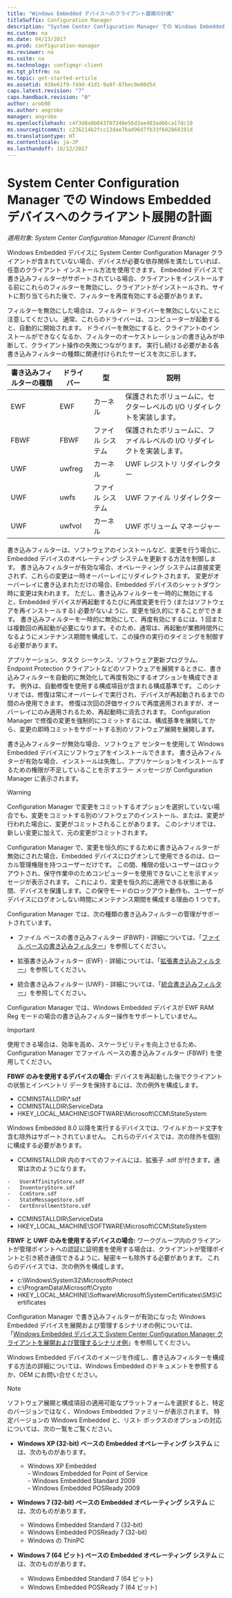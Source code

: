 ```yaml
---
title: "Windows Embedded デバイスへのクライアント展開の計画"
titleSuffix: Configuration Manager
description: "System Center Configuration Manager での Windows Embedded デバイスへのクライアント展開の計画"
ms.custom: na
ms.date: 04/23/2017
ms.prod: configuration-manager
ms.reviewer: na
ms.suite: na
ms.technology: configmgr-client
ms.tgt_pltfrm: na
ms.topic: get-started-article
ms.assetid: 038e61f9-f49d-41d1-9a9f-87bec9e00d5d
caps.latest.revision: "7"
caps.handback.revision: "0"
author: arob98
ms.author: angrobe
manager: angrobe
ms.openlocfilehash: c4f3d8a9b043707340e56d3ae483ad66ca17dc10
ms.sourcegitcommit: c236214b2fcc13dae7bad96d7fb33f692868191d
ms.translationtype: HT
ms.contentlocale: ja-JP
ms.lasthandoff: 10/12/2017
---
```

# <a name="planning-for-client-deployment-to-windows-embedded-devices-in-system-center-configuration-manager"></a>System Center Configuration Manager での Windows Embedded デバイスへのクライアント展開の計画

*適用対象: System Center Configuration Manager (Current Branch)*

<a name="BKMK_DeployClientEmbedded"></a> Windows Embedded デバイスに System Center Configuration Manager クライアントが含まれていない場合、デバイスが必要な依存関係を満たしていれば、任意のクライアント インストール方法を使用できます。 Embedded デバイスで書き込みフィルターがサポートされている場合、クライアントをインストールする前にこれらのフィルターを無効にし、クライアントがインストールされ、サイトに割り当てられた後で、フィルターを再度有効にする必要があります。  

 フィルターを無効にした場合は、フィルター ドライバーを無効にしないことに注意してください。 通常、これらのドライバーは、コンピューターが起動すると、自動的に開始されます。 ドライバーを無効にすると、クライアントのインストールができなくなるか、フィルターのオーケストレーションの書き込みが中断して、クライアント操作の失敗につながります。 実行し続ける必要がある各書き込みフィルターの種類に関連付けられたサービスを次に示します。  

|書き込みフィルターの種類|ドライバー|型|説明|  
|-----------------------|------------|----------|-----------------|  
|EWF|EWF|カーネル|保護されたボリュームに、セクターレベルの I/O リダイレクトを実装します。|  
|FBWF|FBWF|ファイル システム|保護されたボリュームに、ファイルレベルの I/O リダイレクトを実装します。|  
|UWF|uwfreg|カーネル|UWF レジストリ リダイレクター|  
|UWF|uwfs|ファイル システム|UWF ファイル リダイレクター|  
|UWF|uwfvol|カーネル|UWF ボリューム マネージャー|  

 書き込みフィルターは、ソフトウェアのインストールなど、変更を行う場合に、Embedded デバイスのオペレーティング システムを更新する方法を制御します。 書き込みフィルターが有効な場合、オペレーティング システムは直接変更されず、これらの変更は一時オーバーレイにリダイレクトされます。 変更がオーバーレイに書き込まれただけの場合、Embedded デバイスのシャットダウン時に変更は失われます。 ただし、書き込みフィルターを一時的に無効にすると、Embedded デバイスが再起動するたびに再度変更を行う (またはソフトウェアを再インストールする) 必要がないように、変更を恒久的にすることができます。 書き込みフィルターを一時的に無効にして、再度有効にするには、1 回または複数回の再起動が必要になります。そのため、通常は、再起動が業務時間外になるようにメンテナンス期間を構成して、この操作の実行のタイミングを制御する必要があります。  

 アプリケーション、タスク シーケンス、ソフトウェア更新プログラム、Endpoint Protection クライアントなどのソフトウェアを展開するときに、書き込みフィルターを自動的に無効化して再度有効にするオプションを構成できます。 例外は、自動修復を使用する構成項目が含まれる構成基準です。 このシナリオでは、修復は常にオーバーレイで実行され、デバイスが再起動されるまでの間のみ使用できます。 修復は次回の評価サイクルで再度適用されますが、オーバーレイにのみ適用されるため、再起動時に消去されます。 Configuration Manager で修復の変更を強制的にコミットするには、構成基準を展開してから、変更の即時コミットをサポートする別のソフトウェア展開を展開します。  

 書き込みフィルターが無効な場合、ソフトウェア センターを使用して Windows Embedded デバイスにソフトウェアをインストールできます。 書き込みフィルターが有効な場合、インストールは失敗し、アプリケーションをインストールするための権限が不足していることを示すエラー メッセージが Configuration Manager に表示されます。  

> [!WARNING]  
>  Configuration Manager で変更をコミットするオプションを選択していない場合でも、変更をコミットする別のソフトウェアのインストール、または、変更が行われた場合に、変更がコミットされることがあります。 このシナリオでは、新しい変更に加えて、元の変更がコミットされます。  

 Configuration Manager で、変更を恒久的にするために書き込みフィルターが無効にされた場合、Embedded デバイスにログオンして使用できるのは、ローカル管理権限を持つユーザーだけです。 この間、権限の低いユーザーはロックアウトされ、保守作業中のためコンピューターを使用できないことを示すメッセージが表示されます。 これにより、変更を恒久的に適用できる状態にある間、デバイスを保護します。この保守モードのロックアウト動作も、ユーザーがデバイスにログオンしない時間にメンテナンス期間を構成する理由の 1 つです。  

 Configuration Manager では、次の種類の書き込みフィルターの管理がサポートされています。  

-   ファイル ベースの書き込みフィルター (FBWF) - 詳細については、「[ファイル ベースの書き込みフィルター](http://go.microsoft.com/fwlink/?LinkID=204717)」を参照してください。  

-   拡張書き込みフィルター (EWF) - 詳細については、「[拡張書き込みフィルター](http://go.microsoft.com/fwlink/?LinkId=204718)」を参照してください。  

-   統合書き込みフィルター (UWF) - 詳細については、「[統合書き込みフィルター](http://go.microsoft.com/fwlink/?LinkId=309236)」を参照してください。  

 Configuration Manager では、Windows Embedded デバイスが EWF RAM Reg モードの場合の書き込みフィルター操作をサポートしていません。  

> [!IMPORTANT]  
>  使用できる場合は、効率を高め、スケーラビリティを向上させるため、Configuration Manager でファイル ベースの書き込みフィルター (FBWF) を使用してください。
>
> **FBWF のみを使用するデバイスの場合:** デバイスを再起動した後でクライアントの状態とインベントリ データを保持するには、次の例外を構成します。  
>   
>  -   CCMINSTALLDIR\\*.sdf  
> -   CCMINSTALLDIR\ServiceData  
> -   HKEY_LOCAL_MACHINE\SOFTWARE\Microsoft\CCM\StateSystem  
>   
>  Windows Embedded 8.0 以降を実行するデバイスでは、ワイルドカード文字を含む除外はサポートされていません。 これらのデバイスでは、次の除外を個別に構成する必要があります。  
>   
>  -   CCMINSTALLDIR 内のすべてのファイルには、拡張子 .sdf が付きます。通常は次のようになります。  
>   
>     -   UserAffinityStore.sdf  
>     -   InventoryStore.sdf  
>     -   CcmStore.sdf  
>     -   StateMessageStore.sdf  
>     -   CertEnrollmentStore.sdf  
> -   CCMINSTALLDIR\ServiceData  
> -   HKEY_LOCAL_MACHINE\SOFTWARE\Microsoft\CCM\StateSystem  
>   
> **FBWF と UWF のみを使用するデバイスの場合:** ワークグループ内のクライアントが管理ポイントへの認証に証明書を使用する場合は、クライアントが管理ポイントと引き続き通信できるように、秘密キーも除外する必要があります。 これらのデバイスでは、次の例外を構成します。  
>   
>  -   c:\Windows\System32\Microsoft\Protect  
> -   c:\ProgramData\Microsoft\Crypto  
> -   HKEY_LOCAL_MACHINE\Software\Microsoft\SystemCertificates\SMS\Certificates  

 Configuration Manager で書き込みフィルターが有効になった Windows Embedded デバイスを展開および管理するシナリオの例については、「[Windows Embedded デバイスで System Center Configuration Manager クライアントを展開および管理するシナリオ例](../../../../core/clients/deploy/example-scenario-for-deploying-and-managing-clients-on-windows-embedded-devices.md)」を参照してください。  

 Windows Embedded デバイスのイメージを作成し、書き込みフィルターを構成する方法の詳細については、Windows Embedded のドキュメントを参照するか、OEM にお問い合せください。  

> [!NOTE]  
>  ソフトウェア展開と構成項目の適用可能なプラットフォームを選択すると、特定のバージョンではなく、Windows Embedded ファミリーが表示されます。 特定バージョンの Windows Embedded と、リスト ボックスのオプションの対応については、次の一覧をご覧ください。  
>   
>  -   **Windows XP (32-bit) ベースの Embedded オペレーティング システム** には、次のものがあります。  
>   
>      -   Windows XP Embedded  
>     -   Windows Embedded for Point of Service  
>     -   Windows Embedded Standard 2009  
>     -   Windows Embedded POSReady 2009  
> -   **Windows 7 (32-bit) ベースの Embedded オペレーティング システム** には、次のものがあります。  
>   
>      -   Windows Embedded Standard 7 (32-bit)  
>     -   Windows Embedded POSReady 7 (32-bit)  
>     -   Windows の ThinPC  
> -   **Windows 7 (64 ビット) ベースの Embedded オペレーティング システム** には、次のものがあります。  
>   
>      -   Windows Embedded Standard 7 (64 ビット)  
>     -   Windows Embedded POSReady 7 (64 ビット)
